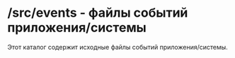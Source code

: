 # /src/events - файлы событий приложения/системы

Этот
каталог
содержит
исходные
файлы
событий
приложения/системы.